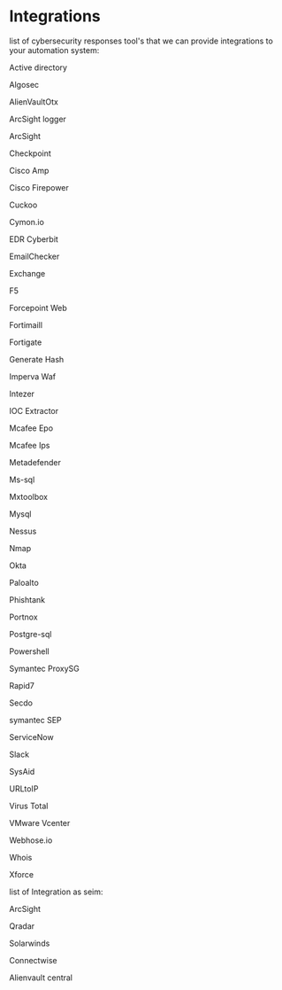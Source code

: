 # Integrations
list of cybersecurity responses tool's that we can provide integrations to your automation system:

Active directory

Algosec

AlienVaultOtx

ArcSight logger

ArcSight

Checkpoint

Cisco Amp

Cisco Firepower

Cuckoo

Cymon.io

EDR Cyberbit

EmailChecker

Exchange

F5

Forcepoint Web

Fortimaill

Fortigate

Generate Hash

Imperva Waf

Intezer

IOC Extractor

Mcafee Epo

Mcafee Ips

Metadefender

Ms-sql

Mxtoolbox

Mysql

Nessus

Nmap

Okta

Paloalto

Phishtank

Portnox

Postgre-sql

Powershell

Symantec ProxySG

Rapid7

Secdo

symantec SEP

ServiceNow

Slack

SysAid

URLtoIP

Virus Total

VMware Vcenter

Webhose.io

Whois

Xforce

list of Integration as seim:

ArcSight

Qradar

Solarwinds

Connectwise

Alienvault central
